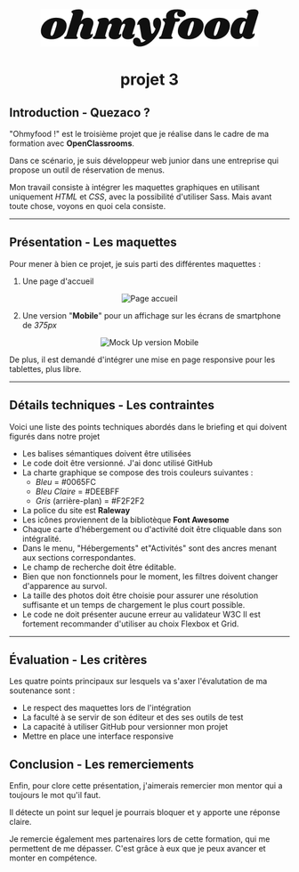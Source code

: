 <p align="center"><img src="./docs/images/logo/ohmyfood.png" alt="ohmyfood"></p> 

<h1 align="center">projet 3</h1>
 

## Introduction - Quezaco ?

"Ohmyfood !" est le troisième projet que je réalise dans le cadre de ma formation avec  **OpenClassrooms**.

Dans ce scénario, je suis développeur  web junior dans une entreprise qui propose un outil de réservation de menus.

Mon travail consiste à intégrer les maquettes graphiques en utilisant uniquement *HTML* et *CSS*, avec la possibilité d'utiliser Sass. Mais avant toute chose, voyons en quoi cela consiste.

***************
## Présentation - Les maquettes
Pour mener à bien ce projet, je suis parti des différentes maquettes :
1. Une page d'accueil


<p align="center"><img src="./docs/images/REAME/Accueil.png" alt="Page accueil"></p>

2. Une version "**Mobile**" pour un affichage sur les écrans de smartphone de *375px*

<p align="center"><img src="./images/Readme/MockUp_Mobile.png" alt="Mock Up version Mobile"></p>

De plus, il est demandé d'intégrer une mise en page responsive pour les tablettes, plus libre.

**************************

## Détails techniques - Les contraintes
 Voici une liste des points techniques abordés dans le briefing et qui doivent figurés dans notre projet
 * Les balises sémantiques doivent être utilisées
 * Le code doit être versionné. J'ai donc utilisé GitHub
 * La charte graphique se compose des trois couleurs suivantes :
    * *Bleu* = #0065FC
    * *Bleu Claire* = #DEEBFF
    * *Gris* (arrière-plan) = #F2F2F2
* La police du site est **Raleway**
* Les icônes proviennent de la bibliotèque **Font Awesome**
* Chaque carte d'hébergement ou d'activité doit être cliquable dans son intégralité.
* Dans le menu, "Hébergements" et"Activités" sont des ancres menant aux sections correspondantes.
* Le champ de recherche doit être éditable.
* Bien que non fonctionnels pour le moment, les filtres doivent changer d'apparence au survol.
* La taille des photos doit être choisie pour assurer une résolution suffisante et un temps de chargement le plus court possible.
* Le code ne doit présenter aucune erreur au validateur W3C
Il est fortement recommander d'utiliser au choix Flexbox et Grid.

************************

## Évaluation - Les critères
Les quatre points principaux sur lesquels va s'axer l'évalutation de ma soutenance sont :
* Le respect des maquettes lors de l'intégration
* La faculté à se servir de son éditeur et des ses outils de test
* La capacité à utiliser GitHub pour versionner mon projet
* Mettre en place une interface responsive

## Conclusion - Les remerciements
Enfin, pour clore cette présentation, j'aimerais remercier mon mentor qui a toujours le mot qu'il faut. 

Il détecte un point sur lequel je pourrais bloquer et y apporte une réponse claire.

Je remercie également mes partenaires lors de cette formation, qui me permettent de me dépasser. C'est grâce à eux que je peux avancer et monter en compétence.
